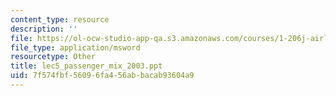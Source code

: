 ```yaml
---
content_type: resource
description: ''
file: https://ol-ocw-studio-app-qa.s3.amazonaws.com/courses/1-206j-airline-schedule-planning-spring-2003/7f574fbf56096fa456abbacab93604a9_lec5_passenger_mix_2003.ppt
file_type: application/msword
resourcetype: Other
title: lec5_passenger_mix_2003.ppt
uid: 7f574fbf-5609-6fa4-56ab-bacab93604a9
---
```

